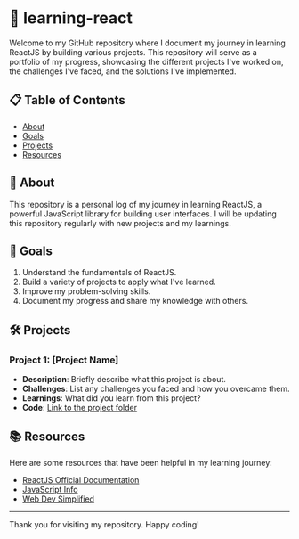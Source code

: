 # 🚀 learning-react
Welcome to my GitHub repository where I document my journey in learning ReactJS by building various projects. This repository will serve as a portfolio of my progress, showcasing the different projects I've worked on, the challenges I've faced, and the solutions I've implemented.

## 📋 Table of Contents

- [About](https://github.com/jasserbenjemaa/learning-react/About)
- [Goals](#goals)
- [Projects](#projects)
- [Resources](#resources)

## 📝 About

This repository is a personal log of my journey in learning ReactJS, a powerful JavaScript library for building user interfaces. I will be updating this repository regularly with new projects and my learnings.

## 🎯 Goals

1. Understand the fundamentals of ReactJS.
2. Build a variety of projects to apply what I've learned.
3. Improve my problem-solving skills.
4. Document my progress and share my knowledge with others.

## 🛠 Projects

### Project 1: [Project Name]
- **Description**: Briefly describe what this project is about.
- **Challenges**: List any challenges you faced and how you overcame them.
- **Learnings**: What did you learn from this project?
- **Code**: [Link to the project folder](./project-1)

## 📚 Resources

Here are some resources that have been helpful in my learning journey:

- [ReactJS Official Documentation](https://reactjs.org/docs/getting-started.html)
- [JavaScript Info](https://javascript.info/)
- [Web Dev Simplified]([https://www.freecodecamp.org/learn/front-end-libraries/react/](https://www.youtube.com/@WebDevSimplified))

---

Thank you for visiting my repository. Happy coding!

